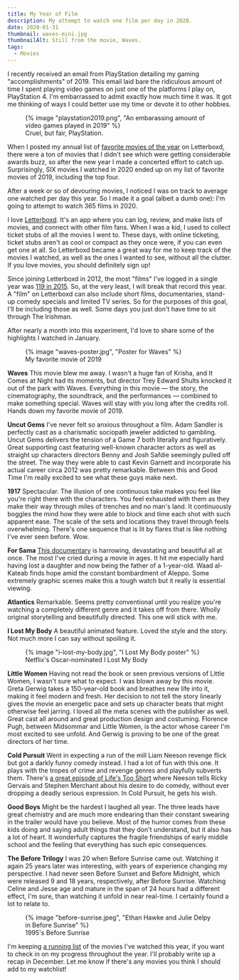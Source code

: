 ```yaml
---
title: My Year of Film
description: My attempt to watch one film per day in 2020.
date: 2020-01-31
thumbnail: waves-mini.jpg
thumbnailAlt: Still from the movie, Waves.
tags:
  - Movies
---
```


I recently received an email from PlayStation detailing my gaming "accomplishments" of 2019. This email laid bare the ridiculous amount of time I spent playing video games on just one of the platforms I play on, PlayStation 4. I'm embarrassed to admit exactly how much time it was. It got me thinking of ways I could better use my time or devote it to other hobbies.

<figure>
  {% image "playstation2019.png", "An embarassing amount of video games played in 2019" %}
  <figcaption>
    Cruel, but fair, PlayStation.
  </figcaption>
</figure>

When I posted my annual list of [favorite movies of the year](https://letterboxd.com/peruvianidol/list/favorite-films-of-2019/) on Letterboxd, there were a ton of movies that I didn't see which were getting considerable awards buzz, so after the new year I made a concerted effort to catch up. Surprisingly, SIX movies I watched in 2020 ended up on my list of favorite movies of 2019, including the top four.

After a week or so of devouring movies, I noticed I was on track to average one watched per day this year. So I made it a goal (albeit a dumb one): I'm going to attempt to watch 365 films in 2020.

I love [Letterboxd](https://letterboxd.com/). It's an app where you can log, review, and make lists of movies, and connect with other film fans. When I was a kid, I used to collect ticket stubs of all the movies I went to. These days, with online ticketing, ticket stubs aren't as cool or compact as they once were, if you can even get one at all. So Letterboxd became a great way for me to keep track of the movies I watched, as well as the ones I wanted to see, without all the clutter. If you love movies, you should definitely sign up!

Since joining Letterboxd in 2012, the most "films" I've logged in a single year was [119 in 2015](https://letterboxd.com/peruvianidol/year/2015/). So, at the very least, I will break that record this year. A "film" on Letterboxd can also include short films, documentaries, stand-up comedy specials and limited TV series. So for the purposes of this goal, I'll be including those as well. Some days you just don't have time to sit through The Irishman.

After nearly a month into this experiment, I'd love to share some of the highlights I watched in January.

<figure class="ma-float-right">
  {% image "waves-poster.jpg", "Poster for Waves" %}
  <figcaption>
    My favorite movie of 2019
  </figcaption>
</figure>

**Waves** This movie blew me away. I wasn't a huge fan of Krisha, and It Comes at Night had its moments, but director Trey Edward Shults knocked it out of the park with Waves. Everything in this movie — the story, the cinematography, the soundtrack, and the performances — combined to make something special. Waves will stay with you long after the credits roll. Hands down my favorite movie of 2019.

**Uncut Gems** I've never felt so anxious throughout a film. Adam Sandler is perfectly cast as a charismatic sociopath jeweler addicted to gambling. Uncut Gems delivers the tension of a Game 7 both literally and figuratively. Great supporting cast featuring well-known character actors as well as straight up characters directors Benny and Josh Safdie seemingly pulled off the street. The way they were able to cast Kevin Garnett and incorporate his actual career circa 2012 was pretty remarkable. Between this and Good Time I'm really excited to see what these guys make next.

**1917** Spectacular. The illusion of one continuous take makes you feel like you're right there with the characters. You feel exhausted with them as they make their way through miles of trenches and no man's land. It continuously boggles the mind how they were able to block and time each shot with such apparent ease. The scale of the sets and locations they travel through feels overwhelming. There's one sequence that is lit by flares that is like nothing I've ever seen before. Wow.

**For Sama** [This documentary](https://www.youtube.com/watch?v=8jFHbo0Cgu8) is harrowing, devastating and beautiful all at once. The most I've cried during a movie in ages. It hit me especially hard having lost a daughter and now being the father of a 1-year-old. Waad al-Kateab finds hope amid the constant bombardment of Aleppo. Some extremely graphic scenes make this a tough watch but it really is essential viewing.

**Atlantics** Remarkable. Seems pretty conventional until you realize you're watching a completely different genre and it takes off from there. Wholly original storytelling and beautifully directed. This one will stick with me.

**I Lost My Body** A beautiful animated feature. Loved the style and the story. Not much more I can say without spoiling it.

<figure>
  {% image "i-lost-my-body.jpg", "I Lost My Body poster" %}
  <figcaption>
    Netflix's Oscar-nominated I Lost My Body
  </figcaption>
</figure>

**Little Women** Having not read the book or seen previous versions of Little Women, I wasn't sure what to expect. I was blown away by this movie. Greta Gerwig takes a 150-year-old book and breathes new life into it, making it feel modern and fresh. Her decision to not tell the story linearly gives the movie an energetic pace and sets up character beats that might otherwise feel jarring. I loved all the meta scenes with the publisher as well. Great cast all around and great production design and costuming. Florence Pugh, between Midsommar and Little Women, is the actor whose career I'm most excited to see unfold. And Gerwig is proving to be one of the great directors of her time.

**Cold Pursuit** Went in expecting a run of the mill Liam Neeson revenge flick but got a darkly funny comedy instead. I had a lot of fun with this one. It plays with the tropes of crime and revenge genres and playfully subverts them. There's [a great episode of Life's Too Short](https://vimeo.com/141940661) where Neeson tells Ricky Gervais and Stephen Merchant about his desire to do comedy, without ever dropping a deadly serious expression. In Cold Pursuit, he gets his wish.

**Good Boys** Might be the hardest I laughed all year. The three leads have great chemistry and are much more endearing than their constant swearing in the trailer would have you believe. Most of the humor comes from these kids doing and saying adult things that they don't understand, but it also has a lot of heart. It wonderfully captures the fragile friendships of early middle school and the feeling that everything has such epic consequences.

**The Before Trilogy** I was 20 when Before Sunrise came out. Watching it again 25 years later was interesting, with years of experience changing my perspective. I had never seen Before Sunset and Before Midnight, which were released 9 and 18 years, respectively, after Before Sunrise. Watching Celine and Jesse age and mature in the span of 24 hours had a different effect, I'm sure, than watching it unfold in near real-time. I certainly found a lot to relate to.

<figure>
  {% image "before-sunrise.jpeg", "Ethan Hawke and Julie Delpy in Before Sunrise" %}
  <figcaption>
    1995's Before Sunrise
  </figcaption>
</figure>

I'm keeping [a running list](https://letterboxd.com/peruvianidol/list/my-year-of-film/) of the movies I've watched this year, if you want to check in on my progress throughout the year. I'll probably write up a recap in December. Let me know if there's any movies you think I should add to my watchlist!